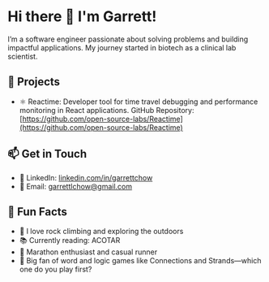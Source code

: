 # Hi there 👋 I'm Garrett!

I’m a software engineer passionate about solving problems and building impactful applications. My journey started in biotech as a clinical lab scientist.

## 🚧 Projects
- ⚛️ Reactime: Developer tool for time travel debugging and performance monitoring in React applications. GitHub Repository: [https://github.com/open-source-labs/Reactime](https://github.com/open-source-labs/Reactime)

## 📫 Get in Touch
- 🔗 LinkedIn: [linkedin.com/in/garrettchow](https://linkedin.com/in/garrettchow)
- 📧 Email: [garrettlchow@gmail.com](mailto:garrettlchow@gmail.com)

## 🎉 Fun Facts
- 🧗 I love rock climbing and exploring the outdoors
- 📚 Currently reading: ACOTAR
- 🏃 Marathon enthusiast and casual runner
- 🧩 Big fan of word and logic games like Connections and Strands—which one do you play first?
